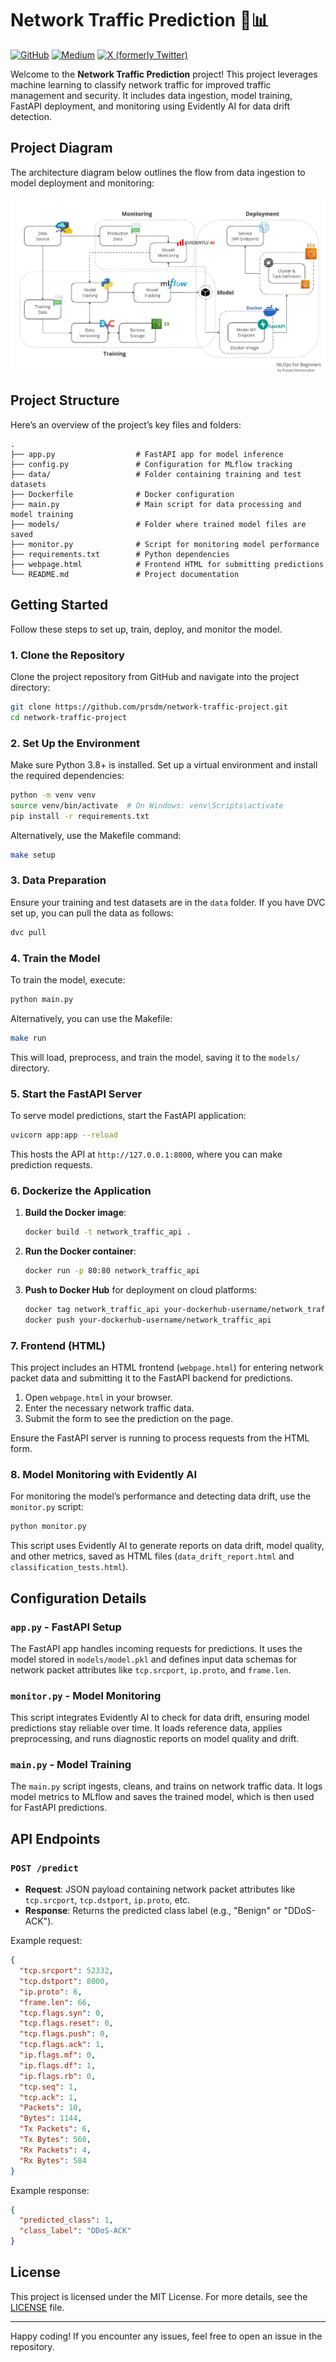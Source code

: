 # Network Traffic Prediction 📶📊
[![GitHub](https://img.shields.io/badge/GitHub-code-blue?style=flat&logo=github&logoColor=white&color=red)](https://github.com/prsdm/network-traffic-prediction) [![Medium](https://img.shields.io/badge/Medium-view_article-green?style=flat&logo=medium&logoColor=white&color=green)](https://medium.com/@yourusername/network-traffic-prediction-for-beginners) [![X (formerly Twitter)](https://img.shields.io/badge/X-@okeyamy-1DA1F2?style=flat&logo=twitter&logoColor=white&color=blue)](https://x.com/okey_amy)

Welcome to the **Network Traffic Prediction** project! This project leverages machine learning to classify network traffic for improved traffic management and security. It includes data ingestion, model training, FastAPI deployment, and monitoring using Evidently AI for data drift detection.

## Project Diagram
The architecture diagram below outlines the flow from data ingestion to model deployment and monitoring:

![Architecture Diagram](mlops.jpg)

## Project Structure
Here’s an overview of the project’s key files and folders:
```plaintext
.
├── app.py                  # FastAPI app for model inference
├── config.py               # Configuration for MLflow tracking
├── data/                   # Folder containing training and test datasets
├── Dockerfile              # Docker configuration
├── main.py                 # Main script for data processing and model training
├── models/                 # Folder where trained model files are saved
├── monitor.py              # Script for monitoring model performance
├── requirements.txt        # Python dependencies
├── webpage.html            # Frontend HTML for submitting predictions
└── README.md               # Project documentation
```

## Getting Started
Follow these steps to set up, train, deploy, and monitor the model.

### 1. Clone the Repository
Clone the project repository from GitHub and navigate into the project directory:
```bash
git clone https://github.com/prsdm/network-traffic-project.git
cd network-traffic-project
```

### 2. Set Up the Environment
Make sure Python 3.8+ is installed. Set up a virtual environment and install the required dependencies:
```bash
python -m venv venv
source venv/bin/activate  # On Windows: venv\Scripts\activate
pip install -r requirements.txt
```
Alternatively, use the Makefile command:
```bash
make setup
```

### 3. Data Preparation
Ensure your training and test datasets are in the `data` folder. If you have DVC set up, you can pull the data as follows:
```bash
dvc pull
```

### 4. Train the Model
To train the model, execute:
```bash
python main.py
```
Alternatively, you can use the Makefile:
```bash
make run
```
This will load, preprocess, and train the model, saving it to the `models/` directory.

### 5. Start the FastAPI Server
To serve model predictions, start the FastAPI application:
```bash
uvicorn app:app --reload
```
This hosts the API at `http://127.0.0.1:8000`, where you can make prediction requests.

### 6. Dockerize the Application
1. **Build the Docker image**:
   ```bash
   docker build -t network_traffic_api .
   ```
2. **Run the Docker container**:
   ```bash
   docker run -p 80:80 network_traffic_api
   ```
3. **Push to Docker Hub** for deployment on cloud platforms:
   ```bash
   docker tag network_traffic_api your-dockerhub-username/network_traffic_api
   docker push your-dockerhub-username/network_traffic_api
   ```

### 7. Frontend (HTML)
This project includes an HTML frontend (`webpage.html`) for entering network packet data and submitting it to the FastAPI backend for predictions.

1. Open `webpage.html` in your browser.
2. Enter the necessary network traffic data.
3. Submit the form to see the prediction on the page.

Ensure the FastAPI server is running to process requests from the HTML form.

### 8. Model Monitoring with Evidently AI
For monitoring the model’s performance and detecting data drift, use the `monitor.py` script:
```bash
python monitor.py
```
This script uses Evidently AI to generate reports on data drift, model quality, and other metrics, saved as HTML files (`data_drift_report.html` and `classification_tests.html`).

## Configuration Details
### `app.py` - FastAPI Setup
The FastAPI app handles incoming requests for predictions. It uses the model stored in `models/model.pkl` and defines input data schemas for network packet attributes like `tcp.srcport`, `ip.proto`, and `frame.len`.

### `monitor.py` - Model Monitoring
This script integrates Evidently AI to check for data drift, ensuring model predictions stay reliable over time. It loads reference data, applies preprocessing, and runs diagnostic reports on model quality and drift.

### `main.py` - Model Training
The `main.py` script ingests, cleans, and trains on network traffic data. It logs model metrics to MLflow and saves the trained model, which is then used for FastAPI predictions.

## API Endpoints
### `POST /predict`
- **Request**: JSON payload containing network packet attributes like `tcp.srcport`, `tcp.dstport`, `ip.proto`, etc.
- **Response**: Returns the predicted class label (e.g., "Benign" or "DDoS-ACK").

Example request:
```json
{
  "tcp.srcport": 52332,
  "tcp.dstport": 8000,
  "ip.proto": 6,
  "frame.len": 66,
  "tcp.flags.syn": 0,
  "tcp.flags.reset": 0,
  "tcp.flags.push": 0,
  "tcp.flags.ack": 1,
  "ip.flags.mf": 0,
  "ip.flags.df": 1,
  "ip.flags.rb": 0,
  "tcp.seq": 1,
  "tcp.ack": 1,
  "Packets": 10,
  "Bytes": 1144,
  "Tx Packets": 6,
  "Tx Bytes": 560,
  "Rx Packets": 4,
  "Rx Bytes": 584
}
```

Example response:
```json
{
  "predicted_class": 1,
  "class_label": "DDoS-ACK"
}
```

## License
This project is licensed under the MIT License. For more details, see the [LICENSE](LICENSE) file.

---

Happy coding! If you encounter any issues, feel free to open an issue in the repository.